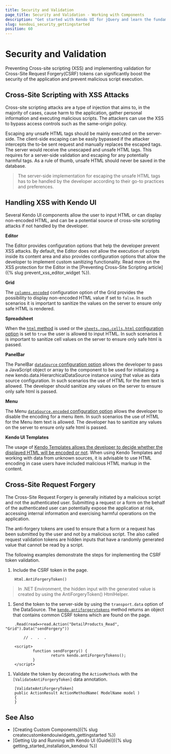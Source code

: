 ```yaml
---
title: Security and Validation
page_title: Security and Validation - Working with Components 
description: "Get started with Kendo UI for jQuery and learn the fundamentals for XSS and CSRF attacks."
slug: kendoui_security_gettingstarted
position: 60
---
```


# Security and Validation

Preventing Cross-site scripting (XSS) and implementing validation for Cross-Site Request Forgery(CSRF) tokens can significantly boost the security of the application and prevent malicious script execution.

## Cross-Site Scripting with XSS Attacks

Cross-site scripting attacks are a type of injection that aims to, in the majority of cases, cause harm to the application, gather personal information and executing malicious scripts. The attackers can use the XSS to bypass access controls such as the same-origin policy.

Escaping any unsafe HTML tags should be mainly executed on the server-side. The client-side escaping can be easily bypassed if the attacker intercepts the to-be sent request and manually replaces the escaped tags. The server would receive the unescaped and unsafe HTML tags. This requires for a server-side validation and escaping for any potentially harmful tags. As a rule of thumb, unsafe HTML should never be saved in the database.

> The server-side implementation for escaping the unsafe HTML tags has to be handled by the developer according to their go-to practices and preferences.

## Handling XSS with Kendo UI

Several Kendo UI components allow the user to input HTML or can display non-encoded HTML, and can be a potential source of cross-site scripting attacks if not handled by the developer.

**Editor**

The Editor provides configuration options that help the developer prevent XSS attacks. By default, the Editor does not allow the execution of scripts inside its content area and also provides configuration options that allow the developer to implement custom sanitizing functionality. Read more on the XSS protection for the Editor in the [Preventing Cross-Site Scripting article]({% slug prevent_xss_editor_widget %}).

**Grid**

The [`columns.encoded`](/api/javascript/ui/grid/configuration/columns.encoded) configuration option of the Grid provides the possibility to display non-encoded HTML value if set to `false`. In such scenarios it is important to sanitize the values on the server to ensure only safe HTML is rendered.

**Spreadsheet**

When the [`html` method](/api/javascript/spreadsheet/range/methods/html) is used or the [`sheets.rows.cells.html` configuration option](/api/javascript/ui/spreadsheet/configuration/sheets.rows.cells) is set to `true` the user is allowed to input HTML. In such scenarios it is important to sanitize cell values on the server to ensure only safe html is passed.

**PanelBar**

The PanelBar [`dataSource` configuration option](/api/javascript/ui/panelbar/configuration/datasource#datasource) allows the developer to pass a JavaScript object or array to the component to be used for initializing a new kendo.data.HierarchicalDataSource instance using that value as data source configuration. In such scenarios the use of HTML for the item text is allowed. The developer should sanitize any values on the server to ensure only safe html is passed.

**Menu**

The Menu [`dataSource.encoded` configuration option](/api/javascript/ui/menu/configuration/datasource#datasource) allows the developer to disable the encoding for a menu item. In such scenarios the use of HTML for the Menu item text is allowed. The developer has to sanitize any values on the server to ensure only safe html is passed.

**Kendo UI Templates**

The usage of [Kendo Templates allows the developer to decide whether the displayed HTML will be encoded or not](https://docs.telerik.com/kendo-ui/framework/templates/overview#rendering-html-encoded-values). When using Kendo Templates and working with data from unknown sources, it is advisable to use HTML encoding in case users have included malicious HTML markup in the content.

## Cross-Site Request Forgery

The Cross-Site Request Forgery is generally initiated by a malicious script and not the authenticated user. Submitting a request or a form on the behalf of the authenticated user can potentially expose the application at risk, accessing internal information and exercising harmful operations on the application.

The anti-forgery tokens are used to ensure that a form or a request has been submitted by the user and not by a malicious script. The also called request validation tokens are hidden inputs that have a randomly generated value that cannot be read by a script.

The following examples demonstrate the steps for implementing the CSRF token validation.

1. Include the CSRF token in the page.

  ```
      Html.AntiForgeryToken()
  ```

  > In .NET Environment, the hidden input with the generated value is created by using the AntiForgeryToken() HtmlHelper.

1. Send the token to the server-side by using the `transport.data` option of the DataSource. The [`kendo.antiforgerytokens`](https://docs.telerik.com/kendo-ui/api/javascript/kendo/methods/antiforgerytokens) method returns an object that contains common CSRF tokens which are found on the page.

  ```
      .Read(read=>read.Action("DetailProducts_Read", "Grid").Data("sendForgery"))

          // .  .  .

      <script>
              function sendForgery() {
                      return kendo.antiForgeryTokens();
              }
      </script>

  ```

1. Validate the token by decorating the `ActionMethods` with the `[ValidateAntiForgeryToken]` data annotation.

  ```
      [ValidateAntiForgeryToken]
      public ActionResult ActionMethodName( ModelName model )
      {
      }

  ```

## See Also

* [Creating Custom Components]({% slug createcustomkendouiwidgets_gettingstarted %})
* [Getting Up and Running with Kendo UI (Guide)]({% slug getting_started_installation_kendoui %})
